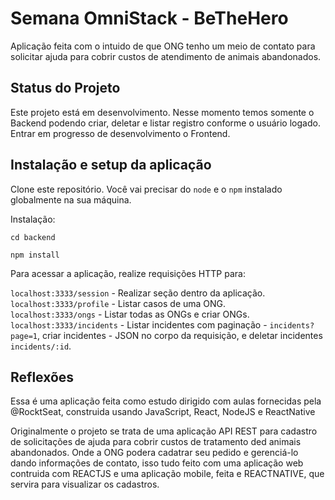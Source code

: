 # Semana OmniStack - BeTheHero
 
  Aplicação feita com o intuido de que ONG tenho um meio de contato para solicitar ajuda para cobrir custos de atendimento de animais abandonados.


## Status do Projeto

Este projeto está em desenvolvimento. Nesse momento temos somente o Backend podendo criar, deletar e listar registro conforme o usuário logado.
Entrar em progresso de desenvolvimento o Frontend.


## Instalação e setup da aplicação

Clone este repositório. Você vai precisar do `node` e o `npm` instalado globalmente na sua máquina.

Instalação:

`cd backend`

`npm install`  

Para acessar a aplicação, realize requisições HTTP para:

`localhost:3333/session` - Realizar seção dentro da aplicação.  
`localhost:3333/profile` - Listar casos de uma ONG.  
`localhost:3333/ongs` - Listar todas as ONGs e criar ONGs.  
`localhost:3333/incidents` - Listar incidentes com paginação - `incidents?page=1`, criar incidentes - JSON no corpo da requisição, e deletar incidentes `incidents/:id`.  

## Reflexões

Essa é uma aplicação feita como estudo dirigido com aulas fornecidas pela @RocktSeat, construida usando JavaScript, React, NodeJS e ReactNative

Originalmente o projeto se trata de uma aplicação API REST para cadastro de solicitações de ajuda para cobrir custos de tratamento ded animais abandonados. Onde a ONG podera cadatrar seu pedido e gerenciá-lo dando informações de contato, isso tudo feito com uma aplicação web contruida com REACTJS e uma aplicação mobile, feita e REACTNATIVE, que servira para visualizar os cadastros.
